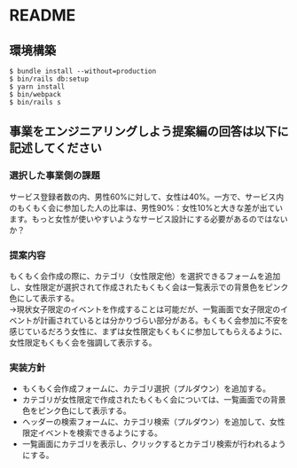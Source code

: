 # README

## 環境構築
```
$ bundle install --without=production
$ bin/rails db:setup
$ yarn install
$ bin/webpack
$ bin/rails s
```

## 事業をエンジニアリングしよう提案編の回答は以下に記述してください

### 選択した事業側の課題
サービス登録者数の内、男性60%に対して、女性は40%。一方で、サービス内のもくもく会に参加した人の比率は、男性90%：女性10%と大きな差が出ています。もっと女性が使いやすいようなサービス設計にする必要があるのではないか？

### 提案内容
もくもく会作成の際に、カテゴリ（女性限定他）を選択できるフォームを追加し、女性限定が選択されて作成されたもくもく会は一覧表示での背景色をピンク色にして表示する。<br>
→現状女子限定のイベントを作成することは可能だが、一覧画面で女子限定のイベントが計画されているとは分かりづらい部分がある。もくもく会参加に不安を感じているだろう女性に、まずは女性限定もくもくに参加してもらえるように、女性限定もくもく会を強調して表示する。

### 実装方針
- もくもく会作成フォームに、カテゴリ選択（プルダウン）を追加する。
- カテゴリが女性限定で作成されたもくもく会については、一覧画面での背景色をピンク色にして表示する。
- ヘッダーの検索フォームに、カテゴリ検索（プルダウン）を追加して、女性限定イベントを検索できるようにする。
- 一覧画面にカテゴリを表示し、クリックするとカテゴリ検索が行われるようにする。